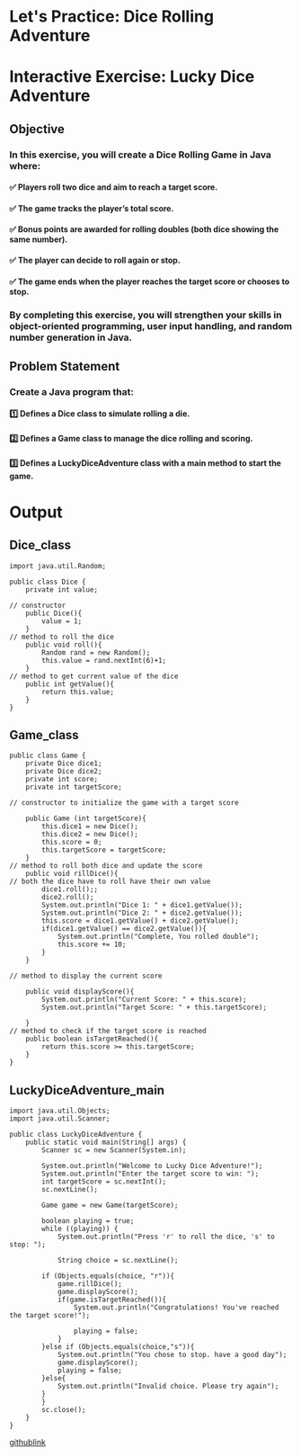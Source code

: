 # Let's Practice: Dice Rolling Adventure
# Interactive Exercise: Lucky Dice Adventure
## Objective
### <p>In this exercise, you will create a **Dice Rolling Game** in Java where:<p>
#### <p>✅ Players **roll two dice** and aim to reach a target score.<p>
#### <p>✅ The game **tracks the player’s total score**.<p>
#### <p>✅ **Bonus points** are awarded for rolling doubles (both dice showing the same number).<p>
#### <p>✅ The player can **decide to roll again or stop**.<p>
#### <p>✅ The game ends when the player **reaches the target score** or chooses to stop.<P>

### <p>By completing this exercise, you will strengthen your skills in **object-oriented programming, user input handling, and random number generation in Java**.<p>

## Problem Statement
### <p>Create a Java program that:<p>
#### <p>1️⃣ **Defines a Dice class** to simulate rolling a die.<p>
#### <p>2️⃣ **Defines a Game class** to manage the dice rolling and scoring.<p>
#### <p>3️⃣ **Defines a LuckyDiceAdventure class** with a main method to start the game.<P>
# Output
## Dice_class
```
import java.util.Random;

public class Dice {
    private int value;

// constructor
    public Dice(){
        value = 1;
    }    
// method to roll the dice
    public void roll(){
        Random rand = new Random();
        this.value = rand.nextInt(6)+1;
    }
// method to get current value of the dice
    public int getValue(){
        return this.value;
    }
}
```
## Game_class
```
public class Game {
    private Dice dice1;
    private Dice dice2;
    private int score;
    private int targetScore;
    
// constructor to initialize the game with a target score

    public Game (int targetScore){
        this.dice1 = new Dice();
        this.dice2 = new Dice();
        this.score = 0;
        this.targetScore = targetScore;
    }
// method to roll both dice and update the score
    public void rillDice(){
// both the dice have to roll have their own value
        dice1.roll();;
        dice2.roll();
        System.out.println("Dice 1: " + dice1.getValue());
        System.out.println("Dice 2: " + dice2.getValue());
        this.score = dice1.getValue() + dice2.getValue();
        if(dice1.getValue() == dice2.getValue()){
            System.out.println("Complete, You rolled double");
            this.score += 10;
        }
    }  
    
// method to display the current score

    public void displayScore(){
        System.out.println("Current Score: " + this.score);
        System.out.println("Target Score: " + this.targetScore);

    }
// method to check if the target score is reached
    public boolean isTargetReached(){
        return this.score >= this.targetScore;
    }
}
```
## LuckyDiceAdventure_main
```
import java.util.Objects;
import java.util.Scanner;

public class LuckyDiceAdventure {
    public static void main(String[] args) {
        Scanner sc = new Scanner(System.in);

        System.out.println("Welcome to Lucky Dice Adventure!");
        System.out.println("Enter the target score to win: ");
        int targetScore = sc.nextInt();
        sc.nextLine();

        Game game = new Game(targetScore);

        boolean playing = true;
        while ((playing)) {
            System.out.println("Press 'r' to roll the dice, 's' to stop: ");
            
            String choice = sc.nextLine();

        if (Objects.equals(choice, "r")){
            game.rillDice();
            game.displayScore();
            if(game.isTargetReached()){
                System.out.println("Congratulations! You've reached the target score!");

                playing = false;
            }
        }else if (Objects.equals(choice,"s")){
            System.out.println("You chose to stop. have a good day");
            game.displayScore();
            playing = false;
        }else{
            System.out.println("Invalid choice. Please try again");
        }
        }
        sc.close();
    }   
}
```
[githublink]()



